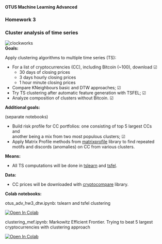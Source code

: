 
**OTUS Machine Learning Advanced**
### **Homework 3**

### Cluster analysis of time series
![clockworks](https://user-images.githubusercontent.com/73858914/153416075-05ab7f45-3186-40af-8727-f62892fc1976.png)  
**Goals:**  

Apply clustering algorithms to multiple time series (TS):
- For a list of cryptocurrencies (CC), including Bitcoin (~100), download ☑︎
    - 30 days of closing prices
    - 3 days hourly closing prices
    - 1 hour minute closing prices
- Compare KNeighbours basic and DTW approaches;  ☑︎
- Try TS clustering after automatic feature generation with TSFEL;  ☑︎
- Analyze composition of clusters without Bitcoin.  ☑︎

**Additional goals:**  

(separate notebooks)
- Build risk profile for CC portfolios: one consisting of top 5 largest CCs and  
another being a mix from two most populous clusters; ☑︎
- Apply Matrix Profile methods from [matrixprofile](https://github.com/matrix-profile-foundation/matrixprofile) library to find repeated  
motifs and discords (anomalies) on CC from various clusters.


**Means:**  

- All TS computations will be done in [tslearn](https://github.com/tslearn-team/tslearn) and
[tsfel](https://github.com/fraunhoferportugal/tsfel).

**Data:**  

- CC prices will be downloaded with [cryptocompare](https://github.com/lagerfeuer/cryptocompare) library.

**Colab notebooks:**

otus_adv_hw3_dtw.ipynb: tslearn and tsfel clustering   

<a href="https://colab.research.google.com/github/oort77/OTUS_ADV_HW3/blob/main/notebooks/otus_adv_hw3_dtw.ipynb" target="_parent"><img src="https://colab.research.google.com/assets/colab-badge.svg" alt="Open In Colab"/></a>  

clustering_mef.ipynb: Markowitz Efficient Frontier. Trying to beat 5 largest  
cryptocurrencies with clustering approach

<a href="https://colab.research.google.com/github/oort77/OTUS_ADV_HW3/blob/main/notebooks/clustering_mef.ipynb" target="_parent"><img src="https://colab.research.google.com/assets/colab-badge.svg" alt="Open In Colab"/></a>
